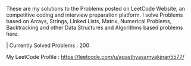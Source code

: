 These are my solutions to the Problems posted on LeetCode Website, an competitive coding and interview preparation platform. 
I solve Problems based on Arrays, Strings, Linked Lists, Matrix, Numerical Problems, Backtracking and other Data Structures and Algorithms based problems here.

| Currently Solved Problems : 200

 My LeetCode Profile : https://leetcode.com/u/agasthyasamyakjnan5577/
